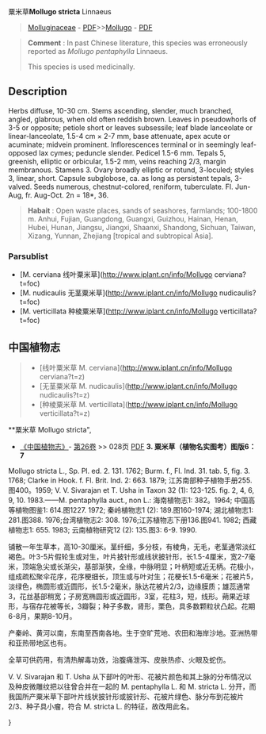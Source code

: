 粟米草**Mollugo stricta** Linnaeus

> [Molluginaceae](http://www.iplant.cn/info/Molluginaceae?t=foc) - [PDF](http://www.iplant.cn/foc/pdf/Molluginaceae.pdf)>>[Mollugo](http://www.iplant.cn/info/Mollugo?t=foc) - [PDF](http://www.iplant.cn/foc/pdf/Mollugo.pdf)


> **Comment** : 
> In past Chinese literature, this species was erroneously reported as *Mollugo* *pentaphylla* Linnaeus.
>
> This species is used medicinally.

## Description

Herbs diffuse, 10-30 cm. Stems ascending, slender, much branched, angled, glabrous, when old often reddish brown. Leaves in pseudowhorls of 3-5 or opposite; petiole short or leaves subsessile; leaf blade lanceolate or linear-lanceolate, 1.5-4 cm × 2-7 mm, base attenuate, apex acute or acuminate; midvein prominent. Inflorescences terminal or in seemingly leaf-opposed lax cymes; peduncle slender. Pedicel 1.5-6 mm. Tepals 5, greenish, elliptic or orbicular, 1.5-2 mm, veins reaching 2/3, margin membranous. Stamens 3. Ovary broadly elliptic or rotund, 3-loculed; styles 3, linear, short. Capsule subglobose, ca. as long as persistent tepals, 3-valved. Seeds numerous, chestnut-colored, reniform, tuberculate. Fl. Jun-Aug, fr. Aug-Oct. 2n = 18*, 36.


> **Habait** : 
> Open waste places, sands of seashores, farmlands; 100-1800 m. Anhui, Fujian, Guangdong, Guangxi, Guizhou, Hainan, Henan, Hubei, Hunan, Jiangsu, Jiangxi, Shaanxi, Shandong, Sichuan, Taiwan, Xizang, Yunnan, Zhejiang [tropical and subtropical Asia].



### Parsublist

* [M.  cerviana  线叶粟米草](http://www.iplant.cn/info/Mollugo cerviana?t=foc)
* [M.  nudicaulis  无茎粟米草](http://www.iplant.cn/info/Mollugo nudicaulis?t=foc)
* [M.  verticillata  种棱粟米草](http://www.iplant.cn/info/Mollugo verticillata?t=foc)

## 中国植物志

> * [线叶粟米草  M.  cerviana](http://www.iplant.cn/info/Mollugo cerviana?t=z)
> * [无茎粟米草  M.  nudicaulis](http://www.iplant.cn/info/Mollugo nudicaulis?t=z)
> * [种棱粟米草  M.  verticillata](http://www.iplant.cn/info/Mollugo verticillata?t=z)


**粟米草 Mollugo stricta",


* [《中国植物志》](http://www.iplant.cn/frps)- [第26卷](http://www.iplant.cn/frps/vol/26) >> 028页 [PDF](http://www.iplant.cn/frps/pdf/26/028a.pdf)
**3. 粟米草（植物名实图考）图版6：7**

Mollugo stricta L., Sp. Pl. ed. 2. 131. 1762; Burm. f., Fl. Ind. 31. tab. 5, fig. 3. 1768; Clarke in Hook. f. Fl. Brit. Ind. 2: 663. 1879; 江苏南部种子植物手册255. 图400。1959; V. V. Sivarajan et T. Usha in Taxon 32 (1): 123-125. fig. 2, 4, 6, 9, 10. 1983.——M. pentaphylla auct., non L.: 海南植物志1: 382。1964; 中国高等植物图鉴1: 614.图1227. 1972; 秦岭植物志1 (2): 189.图160-1974; 湖北植物志1: 281.图388. 1976;台湾植物志2: 308. 1976;江苏植物志下册136.图941. 1982; 西藏植物志1: 655. 1983; 云南植物研究12 (2): 135.图3: 6-9. 1990.

铺散一年生草本，高10-30厘米。茎纤细，多分枝，有棱角，无毛，老茎通常淡红褐色。叶3-5片假轮生或对生，叶片披针形或线状披针形，长1.5-4厘米，宽2-7毫米，顶端急尖或长渐尖，基部渐狭，全缘，中脉明显；叶柄短或近无柄。花极小，组成疏松聚伞花序，花序梗细长，顶生或与叶对生；花梗长1.5-6毫米；花被片5，淡绿色，椭圆形或近圆形，长1.5-2毫米，脉达花被片2/3，边缘膜质；雄蕊通常3，花丝基部稍宽；子房宽椭圆形或近圆形，3室，花柱3，短，线形。蒴果近球形，与宿存花被等长，3瓣裂；种子多数，肾形，栗色，具多数颗粒状凸起。花期6-8月，果期8-10月。

产秦岭、黄河以南，东南至西南各地。生于空旷荒地、农田和海岸沙地。亚洲热带和亚热带地区也有。

全草可供药用，有清热解毒功效，治腹痛泄泻、皮肤热疹、火眼及蛇伤。

V. V. Sivarajan 和 T. Usha 从下部叶的叶形、花被片颜色和其上脉的分布情况以及种皮微雕纹把以往曾合并在一起的 M. pentaphylla L. 和 M. stricta L. 分开，而我国所产粟米草下部叶片线状披针形或披针形、花被片绿色、脉分布到花被片2/3、种子具小瘤，符合 M. stricta L. 的特征，故改用此名。



}